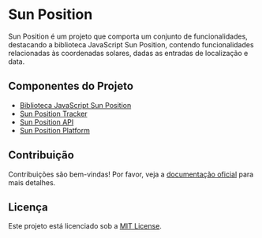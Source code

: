 # Sun Position

Sun Position é um projeto que comporta um conjunto de funcionalidades, destacando a biblioteca JavaScript Sun Position, contendo funcionalidades relacionadas às coordenadas solares, dadas as entradas de localização e data.

## Componentes do Projeto

- [Biblioteca JavaScript Sun Position](./SunPositionLibrary.md)
- [Sun Position Tracker](./SunTracker.md)
- [Sun Position API](./SunPositionAPI.md)
- [Sun Position Platform](./SunPositionPlatform.md)

## Contribuição

Contribuições são bem-vindas! Por favor, veja a [documentação oficial](./SunPositionPlatform.md#documentação-oficial) para mais detalhes.

## Licença

Este projeto está licenciado sob a [MIT License](./LICENSE).